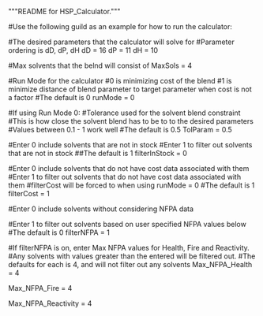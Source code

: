 """README for HSP_Calculator."""

#Use the following guild as an example for how to run the calculator:

#The desired parameters that the calculator will solve for
#Parameter ordering is dD, dP, dH
dD = 16
dP = 11
dH = 10

#Max solvents that the belnd will consist of
MaxSols = 4

#Run Mode for the calculator
#0 is minimizing cost of the blend
#1 is minimize distance of blend parameter to target parameter when cost is not a factor
#The default is 0
runMode = 0

#If using Run Mode 0:
#Tolerance used for the solvent blend constraint
#This is how close the solvent blend has to be to to the desired parameters
#Values between 0.1 - 1 work well
#The default is 0.5
TolParam = 0.5

#Enter 0 include solvents that are not in stock
#Enter 1 to filter out solvents that are not in stock
##The default is 1
filterInStock = 0

#Enter 0 include solvents that do not have cost data associated with them
#Enter 1 to filter out solvents that do not have cost data associated with them
#filterCost will be forced to  when using runMode = 0 
#The default is 1
filterCost = 1

#Enter 0 include solvents without considering NFPA data

#Enter 1 to filter out solvents based on user specified NFPA values below
#The default is 0
filterNFPA = 1

#If filterNFPA is on, enter Max NFPA values for Health, Fire and Reactivity. 
#Any solvents with values greater than the entered will be filtered out. 
#The defaults for each is 4, and will not filter out any solvents
Max_NFPA_Health = 4

Max_NFPA_Fire = 4

Max_NFPA_Reactivity = 4